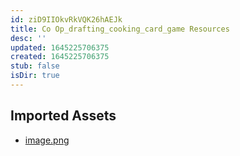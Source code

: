 ```yaml
---
id: ziD9IIOkvRkVQK26hAEJk
title: Co Op_drafting_cooking_card_game Resources
desc: ''
updated: 1645225706375
created: 1645225706375
stub: false
isDir: true
---
```

## Imported Assets
- [image.png](/assets/image-p7fttZ43jT38.png)
